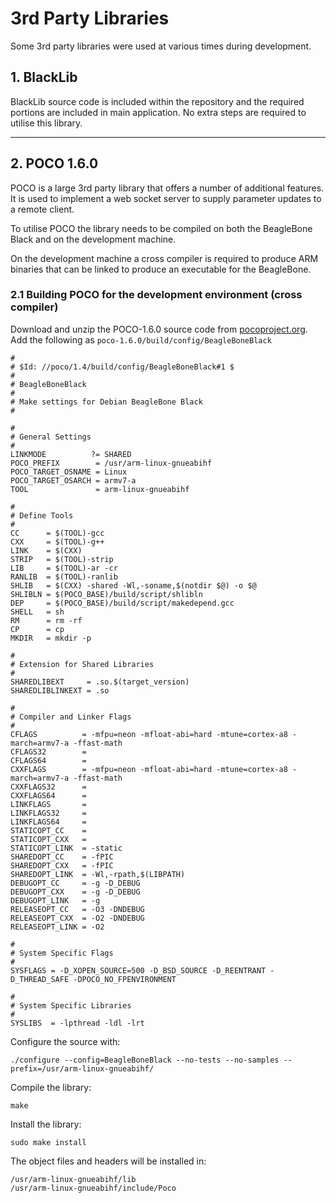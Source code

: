 # 3rd Party Libraries

Some 3rd party libraries were used at various times during development.

## 1. BlackLib
BlackLib source code is included within the repository and the required portions are included in main application.  No extra steps are required to utilise this library.

- - -

## 2. POCO 1.6.0
POCO is a large 3rd party library that offers a number of additional features.  It is used to implement a web socket server to supply parameter updates to a remote client.

To utilise POCO the library needs to be compiled on both the BeagleBone Black and on the development machine.

On the development machine a cross compiler is required to produce ARM binaries that can be linked to produce an executable for the BeagleBone.

### 2.1 Building POCO for the development environment (cross compiler)
Download and unzip the POCO-1.6.0 source code from [pocoproject.org](http://pocoproject.org/releases/).  Add the following as `poco-1.6.0/build/config/BeagleBoneBlack`

```
#
# $Id: //poco/1.4/build/config/BeagleBoneBlack#1 $
#
# BeagleBoneBlack
#
# Make settings for Debian BeagleBone Black
#

#
# General Settings
#
LINKMODE          ?= SHARED
POCO_PREFIX        = /usr/arm-linux-gnueabihf
POCO_TARGET_OSNAME = Linux
POCO_TARGET_OSARCH = armv7-a
TOOL               = arm-linux-gnueabihf

#
# Define Tools
#
CC      = $(TOOL)-gcc
CXX     = $(TOOL)-g++
LINK    = $(CXX)
STRIP   = $(TOOL)-strip
LIB     = $(TOOL)-ar -cr
RANLIB  = $(TOOL)-ranlib
SHLIB   = $(CXX) -shared -Wl,-soname,$(notdir $@) -o $@
SHLIBLN = $(POCO_BASE)/build/script/shlibln
DEP     = $(POCO_BASE)/build/script/makedepend.gcc
SHELL   = sh
RM      = rm -rf
CP      = cp
MKDIR   = mkdir -p

#
# Extension for Shared Libraries
#
SHAREDLIBEXT     = .so.$(target_version)
SHAREDLIBLINKEXT = .so

#
# Compiler and Linker Flags
#
CFLAGS          = -mfpu=neon -mfloat-abi=hard -mtune=cortex-a8 -march=armv7-a -ffast-math
CFLAGS32        =
CFLAGS64        =
CXXFLAGS        = -mfpu=neon -mfloat-abi=hard -mtune=cortex-a8 -march=armv7-a -ffast-math
CXXFLAGS32      =
CXXFLAGS64      =
LINKFLAGS       =
LINKFLAGS32     =
LINKFLAGS64     =
STATICOPT_CC    =
STATICOPT_CXX   =
STATICOPT_LINK  = -static
SHAREDOPT_CC    = -fPIC
SHAREDOPT_CXX   = -fPIC
SHAREDOPT_LINK  = -Wl,-rpath,$(LIBPATH)
DEBUGOPT_CC     = -g -D_DEBUG
DEBUGOPT_CXX    = -g -D_DEBUG
DEBUGOPT_LINK   = -g
RELEASEOPT_CC   = -O3 -DNDEBUG
RELEASEOPT_CXX  = -O2 -DNDEBUG
RELEASEOPT_LINK = -O2

#
# System Specific Flags
#
SYSFLAGS = -D_XOPEN_SOURCE=500 -D_BSD_SOURCE -D_REENTRANT -D_THREAD_SAFE -DPOCO_NO_FPENVIRONMENT

#
# System Specific Libraries
#
SYSLIBS  = -lpthread -ldl -lrt
```

Configure the source with:

    ./configure --config=BeagleBoneBlack --no-tests --no-samples --prefix=/usr/arm-linux-gnueabihf/

Compile the library:

    make

Install the library:

    sudo make install

The object files and headers will be installed in:

    /usr/arm-linux-gnueabihf/lib
    /usr/arm-linux-gnueabihf/include/Poco

